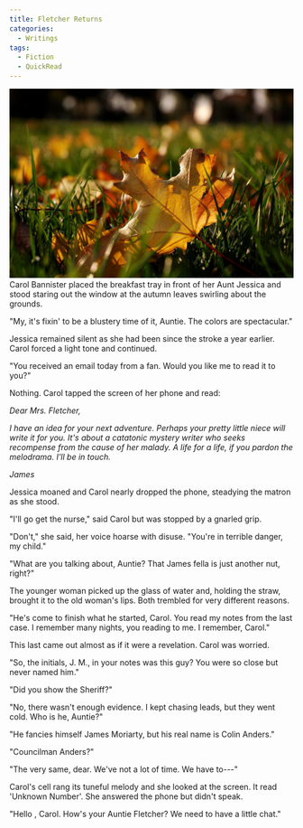 ```yaml
---
title: Fletcher Returns
categories:
  - Writings
tags:
  - Fiction
  - QuickRead
---
```

<img src="/assets/images/Leaves_on_the_grass_1_by_spoii.jpg">Carol Bannister placed the breakfast tray in front of her Aunt Jessica and stood staring out the window at the autumn leaves swirling about the grounds.

"My, it's fixin' to be a blustery time of it, Auntie. The colors are spectacular."

Jessica remained silent as she had been since the stroke a year earlier. Carol forced a light tone and continued.

"You received an email today from a fan. Would you like me to read it to you?"

Nothing. Carol tapped the screen of her phone and read:

*Dear Mrs. Fletcher,*

*I have an idea for your next adventure. Perhaps your pretty little niece will write it for you. It's about a catatonic mystery writer who seeks recompense from the cause of her malady. A life for a life, if you pardon the melodrama. I'll be in touch.*

*James*

Jessica moaned and Carol nearly dropped the phone, steadying the matron as she stood.

"I'll go get the nurse," said Carol but was stopped by a gnarled grip.

"Don't," she said, her voice hoarse with disuse. "You're in terrible danger, my child."

"What are you talking about, Auntie? That James fella is just another nut, right?"

The younger woman picked up the glass of water and, holding the straw, brought it to the old woman's lips. Both trembled for very different reasons.

"He's come to finish what he started, Carol. You read my notes from the last case. I remember many nights, you reading to me. I remember, Carol."

This last came out almost as if it were a revelation. Carol was worried.

"So, the initials, J. M., in your notes was this guy? You were so close but never named him."

"Did you show the Sheriff?"

"No, there wasn't enough evidence. I kept chasing leads, but they went cold. Who is he, Auntie?"

"He fancies himself James Moriarty, but his real name is Colin Anders."

"Councilman Anders?"

"The very same, dear. We've not a lot of time. We have to---"

Carol's cell rang its tuneful melody and she looked at the screen. It read 'Unknown Number'. She answered the phone but didn't speak.

"Hello , Carol. How's your Auntie Fletcher? We need to have a little chat."